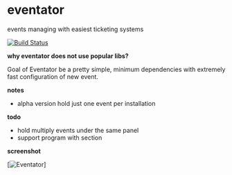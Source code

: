 eventator
=========

events managing with easiest ticketing systems

[![Build Status](https://travis-ci.org/pilot/events.png?branch=master)](https://travis-ci.org/pilot/events)

**why eventator does not use popular libs?**

Goal of Eventator be a pretty simple, minimum dependencies with extremely fast configuration of new event.

**notes**

* alpha version hold just one event per installation

**todo**

* hold multiply events under the same panel
* support program with section

**screenshot**

[![Eventator](https://dl.dropboxusercontent.com/s/4c7m4bdf01467en/Eventator.png)]
